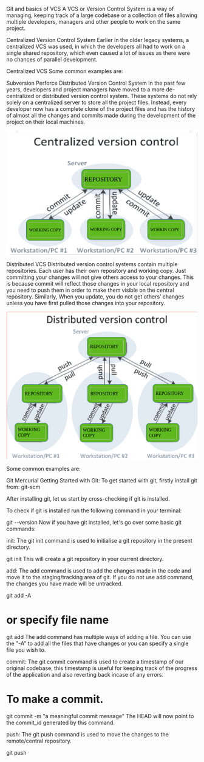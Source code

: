 Git and basics of VCS
A VCS or Version Control System is a way of managing, keeping track of a large codebase or a collection of files allowing multiple developers, managers and other people to work on the same project.

Centralized Version Control System
Earlier in the older legacy systems, a centralized VCS was used, in which the developers all had to work on a single shared repository, which even caused a lot of issues as there were no chances of parallel development.

Centralized VCS
Some common examples are:

Subversion
Perforce
Distributed Version Control System
In the past few years, developers and project managers have moved to a more de-centralized or distributed version control system. These systems do not rely solely on a centralized server to store all the project files. Instead, every developer now has a complete clone of the project files and has the history of almost all the changes and commits made during the development of the project on their local machines.

![](image/cvcss.png)


Distributed VCS
Distributed version control systems contain multiple repositories. Each user has their own repository and working copy. Just committing your changes will not give others access to your changes. This is because commit will reflect those changes in your local repository and you need to push them in order to make them visible on the central repository. Similarly, When you update, you do not get others’ changes unless you have first pulled those changes into your repository. 

![](image/distvcs.png)


Some common examples are:

Git
Mercurial
Getting Started with Git:
To get started with git, firstly install git from: git-scm

After installing git, let us start by cross-checking if git is installed.

To check if git is installed run the following command in your terminal:

git --version
Now if you have git installed, let's go over some basic git commands:

init: The git init command is used to initialise a git repository in the present directory.

git init
This will create a git repository in your current directory.

add: The add command is used to add the changes made in the code and move it to the staging/tracking area of git. If you do not use add command, the changes you have made will be untracked.

 git add -A
 # or specify file name
 git add <filename>
The add command has multiple ways of adding a file. You can use the "-A" to add all the files that have changes or you can specify a single file you wish to.

commit: The git commit command is used to create a timestamp of our original codebase, this timestamp is useful for keeping track of the progress of the application and also reverting back incase of any errors.

# To make a commit.
git commit -m "a meaningful commit message"
The HEAD will now point to the commit_id generated by this command.

push: The git push command is used to move the changes to the remote/central repository.

git push <remote-repo-alias> <branchname>
